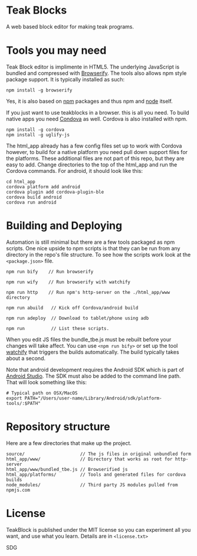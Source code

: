 # Teak Blocks
A web based block editor for making teak programs.


# Tools you may need
Teak Block editor is implimente in HTML5. The underlying JavaScript is bundled and compressed with [Browserify](http://browserify.org/). The tools also allows npm style package support. It is typically installed as such:

```
npm install -g browserify
```
Yes, it is also based on [npm](https://www.npmjs.com/) packages and thus npm and [node](https://nodejs.org/en/) itself.

If you just want to use teakblocks in a browser. this is all you need. To build
native apps you need [Condova](https://cordova.apache.org/) as well. Cordova is also installed with npm.

```
npm install -g cordova
npm install -g uglify-js
```

The html_app already has a few config files set up to work with Cordova however, to build for a native platform you need pull down support files for the platforms. These additional files are not part of this repo, but they are easy to add. Change directories to the top of the html_app and run the Cordova commands. For android, it should look like this:

```
cd html_app
cordova platform add android
cordova plugin add cordova-plugin-ble
cordova build android
cordova run android
```

# Building and Deploying
Automation is still minimal but there are a few tools packaged as npm scripts. One nice upside to npm scripts is that they can be run from any directory in the repo's file structure. To see how the scripts work look at the `<package.json>` file.

```
npm run bify    // Run browserify

npm run wify    // Run browserify with watchify

npm run http    // Run npm's http-server on the ./html_app/www directory

npm run abuild   // Kick off Cordova/android build

npm run adeploy  // Download to tablet/phone using adb

npm run          // List these scripts.
```

When you edit JS files the bundle_tbe.js must be rebuilt before your changes will take affect. You can use `<npm run bify>` or set up the tool [watchify](https://www.npmjs.com/package/watchify) that triggers the builds automatically. The build typically takes about a second.

Note that android development requires the Android SDK which is part of [Android Studio](https://developer.android.com/studio/index.html). The SDK must also be added to the command line path. That will look something like this:

```
# Typical path on OSX/MacOS
export PATH="/Users/user-name/Library/Android/sdk/platform-tools/:$PATH"

```

# Repository structure

Here are a few directories that make up the project.

```
source/                     // The js files in original unbundled form
html_app/www/               // Directory that works as root for http-server
html_app/www/bundled_tbe.js // Browserified js
html_app/platforms/         // Tools and generated files for cordova builds
node_modules/               // Third party JS modules pulled from npmjs.com             
```

# License

TeakBlock is published under the MIT license so you can experiment all you want,
and use what you learn.  Details are in `<license.txt>`

SDG
